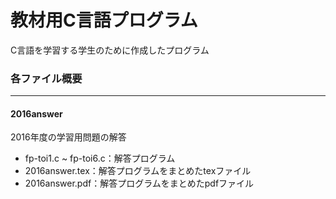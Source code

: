 教材用C言語プログラム
===============
C言語を学習する学生のために作成したプログラム

### 各ファイル概要
_________

#### 2016answer  
2016年度の学習用問題の解答  
* fp-toi1.c ~ fp-toi6.c：解答プログラム    
* 2016answer.tex：解答プログラムをまとめたtexファイル    
* 2016answer.pdf：解答プログラムをまとめたpdfファイル
